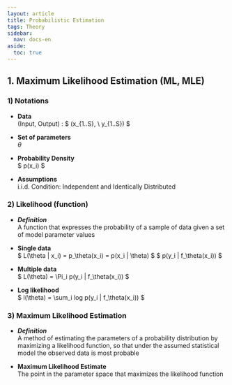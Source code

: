 ```yaml
---
layout: article
title: Probabilistic Estimation
tags: Theory
sidebar:
  nav: docs-en
aside:
  toc: true
---
```


## 1. Maximum Likelihood Estimation (ML, MLE)
### 1) Notations
- **Data** <br>
(Input, Output) : $ (x_{1..S}, \ y_{1..S}) $

- **Set of parameters** <br>
$\theta$

- **Probability Density** <br>
$ p(x_i) $

- **Assumptions** <br>
i.i.d. Condition: Independent and Identically Distributed

### 2) Likelihood (function)
- ***Definition*** <br>
A function that expresses the probability of a sample of data given a set of model parameter values

- **Single data** <br>
$ L(\theta | x_i) = p_\theta(x_i) = p(x_i | \theta) $
$ p(y_i | f_\theta(x_i)) $

- **Multiple data** <br>
$ L(\theta) = \Pi_i p(y_i | f_\theta(x_i)) $

- **Log likelihood** <br>
$ l(\theta) = \sum_i log p(y_i | f_\theta(x_i)) $

### 3) Maximum Likelihood Estimation
- ***Definition*** <br>
A method of estimating the parameters of a probability distribution by maximizing a likelihood function, so that under the assumed statistical model the observed data is most probable

- **Maximum Likelihood Estimate** <br>
The point in the parameter space that maximizes the likelihood function
